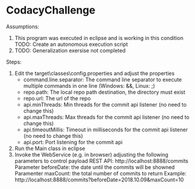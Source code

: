 # CodacyChallenge
Assumptions:
1. This program was executed in eclipse and is working in this condition
  TODO: Create an autonomous execution script
2. TODO: Generalization exersise not completed

Steps:
1. Edit the target\classes\config.properties and adjust the properties
    - command.line.separator: The command line separator to execute multiple commands in one line (Windows: &&, Linux: ;)
    - repo.path: The local repo path destination, the directory must exist
    - repo.url: The url of the repo
    - api.minThreads: Min threads for the commit api listener (no need to change this)
    - api.maxThreads: Max threads for the commit api listener (no need to change this)  
    - api.timeoutMillis: Timeout in milliseconds for the commit api listener (no need to change this)
    - api.port: Port listening for the commit api
2. Run the Main class in eclipse
3. Invoke the WebService (e.g. in browser) adjusting the following parameters to control payload
  REST API: http://localhost:8888/commits
  Parameter beforeDate: the date until the commits will be showned
  Paramenter maxCount: the total number of commits to return
  Example: http://localhost:8888/commits?beforeDate=2018.10.09&maxCount=10
  
  
